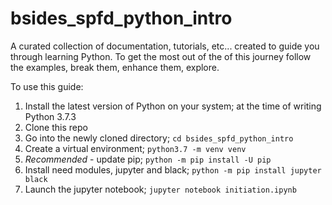 # bsides_spfd_python_intro

A curated collection of documentation, tutorials, etc... created to guide you through learning Python. To get the most out of the of this journey follow the examples, break them, enhance them, explore.

To use this guide:
1. Install the latest version of Python on your system; at the time of writing Python 3.7.3
2. Clone this repo
3. Go into the newly cloned directory; `cd bsides_spfd_python_intro`
4. Create a virtual environment; `python3.7 -m venv venv`
5. *Recommended* - update pip; `python -m pip install -U pip`
6. Install need modules, jupyter and black; `python -m pip install jupyter black`
7. Launch the jupyter notebook; `jupyter notebook initiation.ipynb`

